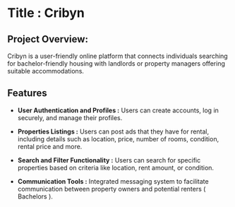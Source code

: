 # Title : Cribyn

## Project Overview:
Cribyn is a user-friendly online platform that connects individuals searching for bachelor-friendly housing with landlords or property managers offering suitable accommodations.

## Features

- **User Authentication and Profiles :** Users can create accounts, log in securely, and manage their profiles.

- **Properties Listings :**  Users can post ads that they have for rental, including details such as location, price, number of rooms, condition, rental price and more.

- **Search and Filter Functionality :** Users can search for specific properties based on criteria like location, rent amount, or condition.

- **Communication Tools :** Integrated messaging system to facilitate communication between property owners and potential renters ( Bachelors ).

